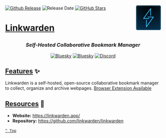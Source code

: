 <a name="top" href="docker-compose.yml" target="_blank"><img height="80" align="right" src="assets/icon.png" alt="Linkwarden" /></a>

[![Github Release][github-release]](https://github.com/linkwarden/linkwarden/releases/tag/v2.10.2)
![Release Date][release-date]
[![GitHub Stars][github-stars]](https://github.com/linkwarden/linkwarden)

<h1>

[Linkwarden](docker-compose.yml)

</h1>

<div align="center">

### _Self-Hosted Collaborative Bookmark Manager_

<a href="https://bsky.app/profile/aever.au" target="_blank"><img alt="Bluesky" src="https://img.shields.io/badge/Bluesky-0085ff?style=flat-square&logo=bluesky&logoColor=white" /></a>
<a href="mailto:github.discharge208@passfwd.com" target="_blank"><img alt="Bluesky" src="https://img.shields.io/badge/Email-00B4F0?style=flat-square&logo=maildotru&logoColor=white" /></a>
<a href="https://discord.com/users/146165361333633024" target="_blank"><img alt="Discord" src="https://img.shields.io/badge/Discord-5865f2?style=flat-square&logo=discord&logoColor=white" /></a>

</div>

## [Features](#top) ✨

Linkwarden is a self-hosted, open-source collaborative bookmark manager to collect, organize and archive webpages. <a href="https://github.com/linkwarden/browser-extension" target="_blank">Browser Extension Available</a>

## [Resources](#top) 📖

* **Website:** https://linkwarden.app/
* **Repository:** https://github.com/linkwarden/linkwarden

[`^ Top`](#top)




[github-release]: https://img.shields.io/github/v/release/linkwarden/linkwarden?style=flat-square&labelColor=31383f
[release-date]: https://img.shields.io/github/release-date/linkwarden/linkwarden?style=flat-square&labelColor=31383f
[github-stars]: https://img.shields.io/github/stars/linkwarden/linkwarden
